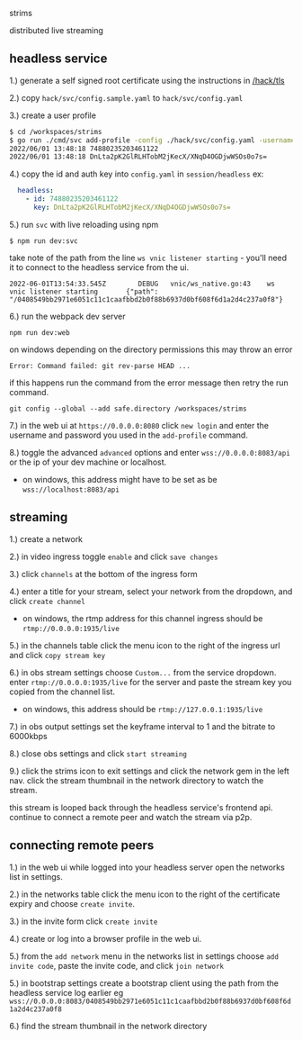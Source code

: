 strims

distributed live streaming

## headless service

1.) generate a self signed root certificate using the instructions in [/hack/tls](/hack/tls)

2.) copy `hack/svc/config.sample.yaml` to `hack/svc/config.yaml`

3.) create a user profile
```sh
$ cd /workspaces/strims
$ go run ./cmd/svc add-profile -config ./hack/svc/config.yaml -username dev -password secret
2022/06/01 13:48:18 74880235203461122
2022/06/01 13:48:18 DnLta2pK2GlRLHTobM2jKecX/XNqD4OGDjwWSOs0o7s=
```


4.) copy the id and auth key into `config.yaml` in `session/headless` ex:
```yaml
  headless:
    - id: 74880235203461122
      key: DnLta2pK2GlRLHTobM2jKecX/XNqD4OGDjwWSOs0o7s=
```

5.) run `svc` with live reloading using npm
```
$ npm run dev:svc
```

take note of the path from the line `ws vnic listener starting` - you'll need it to connect to the headless service from the ui.
```
2022-06-01T13:54:33.545Z        DEBUG   vnic/ws_native.go:43    ws vnic listener starting       {"path": "/0408549bb2971e6051c11c1caafbbd2b0f88b6937d0bf608f6d1a2d4c237a0f8"}
```

6.) run the webpack dev server
```
npm run dev:web
```

on windows depending on the directory permissions this may throw an error
```
Error: Command failed: git rev-parse HEAD ...
```
if this happens run the command from the error message then retry the run command.
```
git config --global --add safe.directory /workspaces/strims
```

7.) in the web ui at `https://0.0.0.0:8080` click `new login` and enter the username and password you used in the `add-profile` command.

8.) toggle the advanced `advanced` options and enter `wss://0.0.0.0:8083/api` or the ip of your dev machine or localhost.
  - on windows, this address might have to be set as be `wss://localhost:8083/api`

## streaming

1.) create a network

2.) in video ingress toggle `enable` and click `save changes`

3.) click `channels` at the bottom of the ingress form

4.) enter a title for your stream, select your network from the dropdown, and click `create channel`
  - on windows, the rtmp address for this channel ingress should be `rtmp://0.0.0.0:1935/live`

5.) in the channels table click the menu icon to the right of the ingress url and click `copy stream key`

6.) in obs stream settings choose `Custom...` from the service dropdown. enter `rtmp://0.0.0.0:1935/live` for the server and paste the stream key you copied from the channel list.
  - on windows, this address should be `rtmp://127.0.0.1:1935/live`

7.) in obs output settings set the keyframe interval to 1 and the bitrate to 6000kbps

8.) close obs settings and click `start streaming`

9.) click the strims icon to exit settings and click the network gem in the left nav. click the stream thumbnail in the network directory to watch the stream.

this stream is looped back through the headless service's frontend api. continue to connect a remote peer and watch the stream via p2p.

## connecting remote peers

1.) in the web ui while logged into your headless server open the networks list in settings.

2.) in the networks table click the menu icon to the right of the certificate expiry and choose `create invite`.

3.) in the invite form click `create invite`

4.) create or log into a browser profile in the web ui.

5.) from the `add network` menu in the networks list in settings choose `add invite code`, paste the invite code, and click `join network`

5.) in bootstrap settings create a bootstrap client using the path from the headless service log earlier eg `wss://0.0.0.0:8083/0408549bb2971e6051c11c1caafbbd2b0f88b6937d0bf608f6d1a2d4c237a0f8`

6.) find the stream thumbnail in the network directory
